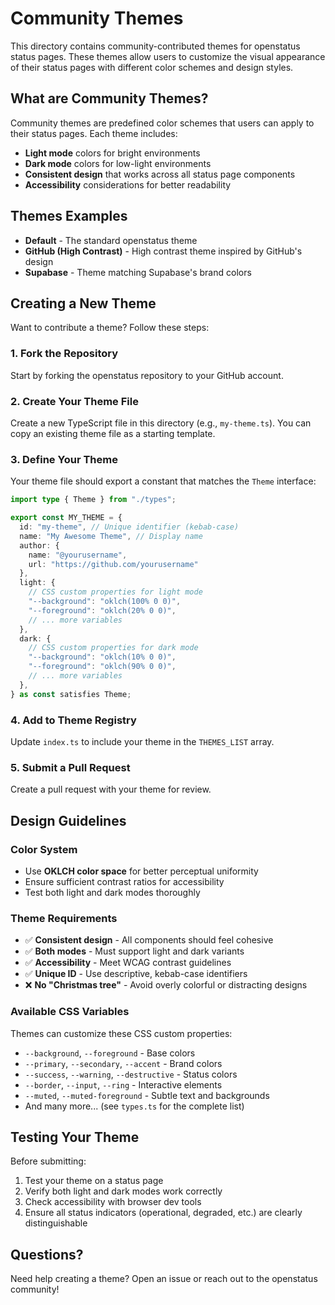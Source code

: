 # Community Themes

This directory contains community-contributed themes for openstatus status pages. These themes allow users to customize the visual appearance of their status pages with different color schemes and design styles.

## What are Community Themes?

Community themes are predefined color schemes that users can apply to their status pages. Each theme includes:
- **Light mode** colors for bright environments
- **Dark mode** colors for low-light environments  
- **Consistent design** that works across all status page components
- **Accessibility** considerations for better readability

## Themes Examples

- **Default** - The standard openstatus theme
- **GitHub (High Contrast)** - High contrast theme inspired by GitHub's design
- **Supabase** - Theme matching Supabase's brand colors

## Creating a New Theme

Want to contribute a theme? Follow these steps:

### 1. Fork the Repository
Start by forking the openstatus repository to your GitHub account.

### 2. Create Your Theme File
Create a new TypeScript file in this directory (e.g., `my-theme.ts`). You can copy an existing theme file as a starting template.

### 3. Define Your Theme
Your theme file should export a constant that matches the `Theme` interface:

```typescript
import type { Theme } from "./types";

export const MY_THEME = {
  id: "my-theme", // Unique identifier (kebab-case)
  name: "My Awesome Theme", // Display name
  author: { 
    name: "@yourusername", 
    url: "https://github.com/yourusername" 
  },
  light: {
    // CSS custom properties for light mode
    "--background": "oklch(100% 0 0)",
    "--foreground": "oklch(20% 0 0)",
    // ... more variables
  },
  dark: {
    // CSS custom properties for dark mode
    "--background": "oklch(10% 0 0)",
    "--foreground": "oklch(90% 0 0)",
    // ... more variables
  },
} as const satisfies Theme;
```

### 4. Add to Theme Registry
Update `index.ts` to include your theme in the `THEMES_LIST` array.

### 5. Submit a Pull Request
Create a pull request with your theme for review.

## Design Guidelines

### Color System
- Use **OKLCH color space** for better perceptual uniformity
- Ensure sufficient contrast ratios for accessibility
- Test both light and dark modes thoroughly

### Theme Requirements
- ✅ **Consistent design** - All components should feel cohesive
- ✅ **Both modes** - Must support light and dark variants
- ✅ **Accessibility** - Meet WCAG contrast guidelines
- ✅ **Unique ID** - Use descriptive, kebab-case identifiers
- ❌ **No "Christmas tree"** - Avoid overly colorful or distracting designs

### Available CSS Variables
Themes can customize these CSS custom properties:
- `--background`, `--foreground` - Base colors
- `--primary`, `--secondary`, `--accent` - Brand colors  
- `--success`, `--warning`, `--destructive` - Status colors
- `--border`, `--input`, `--ring` - Interactive elements
- `--muted`, `--muted-foreground` - Subtle text and backgrounds
- And many more... (see `types.ts` for the complete list)

## Testing Your Theme

Before submitting:
1. Test your theme on a status page
2. Verify both light and dark modes work correctly
3. Check accessibility with browser dev tools
4. Ensure all status indicators (operational, degraded, etc.) are clearly distinguishable

## Questions?

Need help creating a theme? Open an issue or reach out to the openstatus community!